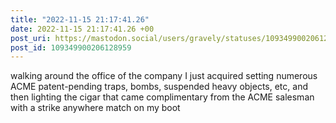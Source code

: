 ```yaml
---
title: "2022-11-15 21:17:41.26"
date: 2022-11-15 21:17:41.26 +00
post_uri: https://mastodon.social/users/gravely/statuses/109349900206128959
post_id: 109349900206128959
---
```

walking around the office of the company I just acquired setting numerous ACME patent-pending traps, bombs, suspended heavy objects, etc, and then lighting the cigar that came complimentary from the ACME salesman with a strike anywhere match on my boot


